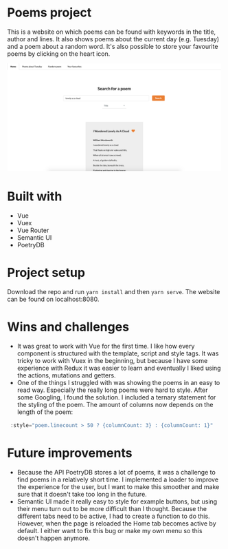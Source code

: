 # Poems project
This is a website on which poems can be found with keywords in the title, author and lines. It also shows poems about the current day (e.g. Tuesday) and a poem about a random word. It's also possible to store your favourite poems by clicking on the heart icon.

<img src="src/assets/home-scr.png" alt="Home page" height="250"/> 

# Built with
* Vue
* Vuex
* Vue Router
* Semantic UI
* PoetryDB 

# Project setup
Download the repo and run `yarn install` and then `yarn serve`. The website can be found on localhost:8080.

# Wins and challenges
* It was great to work with Vue for the first time. I like how every component is structured with the template, script and style tags. It was tricky to work with Vuex in the beginning, but because I have some experience with Redux it was easier to learn and eventually I liked using the actions, mutations and getters.
* One of the things I struggled with was showing the poems in an easy to read way. Especially the really long poems were hard to style. After some Googling, I found the solution. I included a ternary statement for the styling of the poem. The amount of columns now depends on the length of the poem:

```javascript
 :style="poem.linecount > 50 ? {columnCount: 3} : {columnCount: 1}"
```

# Future improvements
* Because the API PoetryDB stores a lot of poems, it was a challenge to find poems in a relatively short time. I implemented a loader to improve the experience for the user, but I want to make this smoother and make sure that it doesn't take too long in the future.
* Semantic UI made it really easy to style for example buttons, but using their menu turn out to be more difficult than I thought. Because the different tabs need to be active, I had to create a function to do this. However, when the page is reloaded the Home tab becomes active by default. I either want to fix this bug or make my own menu so this doesn't happen anymore.
